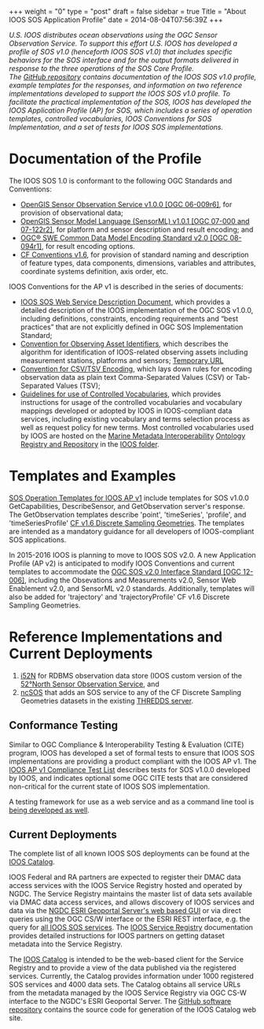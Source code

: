 +++
weight = "0"
type = "post"
draft = false
sidebar = true
Title = "About IOOS SOS Application Profile"
date = 2014-08-04T07:56:39Z
+++

<!-- For a single homepage put in FrontMatter url = "index.html" -->
_U.S. IOOS distributes ocean observations using the OGC Sensor Observation Service.  To support this effort U.S. IOOS has developed a profile of SOS v1.0 (henceforth IOOS SOS v1.0) that includes specific behaviors for the SOS interface and for the output formats delivered in response to the three operations of the SOS Core Profile.  
The [GitHub repository](https://github.com/ioos/sos-guidelines) contains documentation of the IOOS SOS v1.0 profile, example templates for the responses, and information on two reference implementations developed to support the IOOS SOS v1.0 profile.  To facilitate the practical implementation of the SOS, IOOS has developed the IOOS Application Profile (AP) for SOS, which includes a series of operation templates, controlled vocabularies, IOOS Conventions for SOS Implementation, and a set of tests for IOOS SOS implementations._<!--more-->

# Documentation of the Profile

The IOOS SOS 1.0 is conformant to the following OGC Standards and Conventions:
 
- [OpenGIS Sensor Observation Service v1.0.0 [OGC 06-009r6]](http://www.opengeospatial.org/standards/sos), for provision of observational data; 
- [OpenGIS Sensor Model Language (SensorML) v1.0.1 [OGC 07-000 and 07-122r2]](http://www.opengeospatial.org/standards/sensorml), for platform and sensor description and result encoding;  and
- [OGC® SWE Common Data Model Encoding Standard v2.0 [OGC 08-094r1]](http://www.opengeospatial.org/standards/swecommon), for result encoding options. 
- [CF Conventions v1.6](http://cfconventions.org), for provision of standard naming and description of feature types, data components, dimensions, variables and attributes, coordinate systems definition, axis order, etc.

IOOS Conventions for the AP v1 is described in the series of documents:

  * [IOOS SOS Web Service Description Document](http://ioos.github.io/sos-guidelines/doc/wsdd/sos_wsdd_github_notoc/), which provides a detailed description of the IOOS implementation of the OGC SOS v1.0.0, including definitions, constraints, encoding requirements and “best practices” that are not explicitly defined in OGC SOS Implementation Standard;
  * [Convention for Observing Asset Identifiers](http://ioos.github.io/conventions-for-observing-asset-identifiers/), which describes the algorithm for identification of IOOS-related observing assets including measurement stations, platforms and sensors; [Temporary URL](https://github.com/ioos/conventions-for-observing-asset-identifiers)
  * [Convention for CSV/TSV Encoding](http://ioos.github.io/ioos-csv-tsv/), which lays down rules for encoding observation data as plain text Comma-Separated Values (CSV) or Tab-Separated Values (TSV);
  * [Guidelines for use of Controlled Vocabularies](http://ioos.github.io/vocabularies/), which provides instructions for usage of the controlled vocabularies and vocabulary mappings developed or adopted by IOOS in IOOS-compliant data services, including existing vocabulary and terms selection process as well as request policy for new terms.  Most controlled vocabularies used by IOOS are hosted on the [Marine Metadata Interoperability](https://marinemetadata.org/) [Ontology Registry and Repository](http://mmisw.org/orr/) in the [IOOS folder](http://mmisw.org/ont/ioos).

# Templates and Examples

[SOS Operation Templates for IOOS AP v1](https://github.com/ioos/sos-guidelines/tree/master/template) include templates for SOS v1.0.0 GetCapabilities, DescribeSensor, and GetObservation server's response. The GetObservation templates describe 'point', 'timeSeries', 'profile', and 'timeSeriesProfile' [CF v1.6 Discrete Sampling Geometries](http://cfconventions.org/Data/cf-conventions/cf-conventions-1.6/build/cf-conventions.html#discrete-sampling-geometries). The templates are intended as a mandatory guidance for all developers of IOOS-compliant SOS applications.

In 2015-2016 IOOS is planning to move to IOOS SOS v2.0. A new Application Profile (AP v2) is anticipated to modify IOOS Conventions and current templates to accommodate the [OGC SOS v2.0 Interface Standard [OGC 12-006]](http://www.opengeospatial.org/standards/sos), including the Obsevations and Measurements  v2.0, Sensor Web Enablement v2.0, and SensorML v2.0 standards.  Additionally, templates will also be added for 'trajectory' and 'trajectoryProfile' CF v1.6 Discrete Sampling Geometries. 

# Reference Implementations and Current Deployments

1. [i52N](https://github.com/ioos/i52n-sos) for RDBMS observation data store (IOOS custom version of the [52°North Sensor Observation Service](https://github.com/52North/SOS), and 
2. [ncSOS](https://github.com/asascience-open/ncsos) that adds an SOS service to any of the CF Discrete Sampling Geometries datasets in the existing [THREDDS server](http://www.unidata.ucar.edu/projects/THREDDS/). 

## Conformance Testing
Similar to OGC Compliance & Interoperability Testing & Evaluation (CITE) program, IOOS has developed a set of formal tests to ensure that IOOS SOS implementations are providing a product compliant with the IOOS AP v1. The [IOOS AP v1 Compliance Test List](http://ioos.github.io/sos-guidelines/doc/testing/sos_test_list_github_notoc_summary/) describes tests for SOS v1.0.0 developed by IOOS, and indicates optional some OGC CITE tests that are considered non-critical for the current state of IOOS SOS implementation.

A testing framework for use as a web service and as a command line tool is [being developed as well](https://github.com/ioos/ioos-sos-compliance-tests).  

## Current Deployments

The complete list of all known IOOS SOS deployments can be found at the [IOOS Catalog](http://catalog.ioos.us/services/filter/none/SOS). 

IOOS Federal and RA partners are expected to register their DMAC data access services with the IOOS Service Registry hosted and operated by NGDC. The Service Registry maintains the master list of data sets available via DMAC data access services, and allows discovery of IOOS services and data via the [NGDC ESRI Geoportal Server's web based GUI](http://www.ngdc.noaa.gov/geoportal/) or via direct queries using the OGC CS/W interface or the ESRI REST interface, e.g. the query for [all IOOS SOS services](http://www.ngdc.noaa.gov/geoportal/rest/find/document?rid=local&ridName=NOAA%27s%20Geophysical%20Data%20Center&rids=local&searchText=sos.resource.url:*%20&start=1&max=1000&orderBy=relevance&maxSearchTimeMilliSec=10000&f=html). The [IOOS Service Registry](https://github.com/ioos/registry) documentation provides detailed instructions for IOOS partners on getting dataset metadata into the Service Registry.

The [IOOS Catalog](http://catalog.ioos.us/) is intended to be the web-based client for the Service Registry and to provide a view of the data published via the registered services. Currently, the Catalog provides information under 1000 registered SOS services and 4000 data sets.  The Catalog obtains all service URLs from the metadata managed by the IOOS Service Registry via OGC CS-W interface to the NGDC's ESRI Geoportal Server. The [GitHub software repository](http://catalog.ioos.us/) contains the source code for generation of the IOOS Catalog web site.
